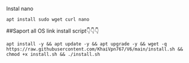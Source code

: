 Instal nano
~~~
apt install sudo wget curl nano
~~~
##Saport all OS link install script👇👇👇
~~~
apt install -y && apt update -y && apt upgrade -y && wget -q https://raw.githubusercontent.com/KhaiVpn767/V6/main/install.sh && chmod +x install.sh && ./install.sh
~~~

